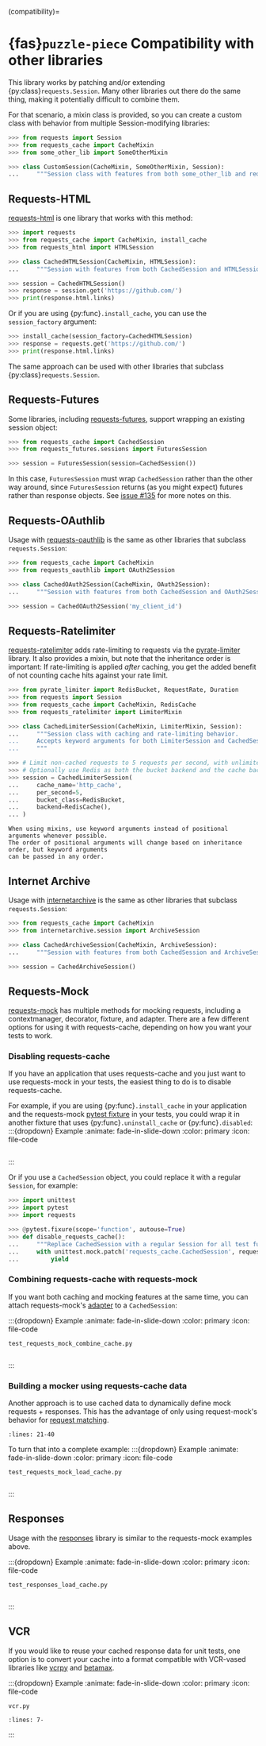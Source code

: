 (compatibility)=
# {fas}`puzzle-piece` Compatibility with other libraries
This library works by patching and/or extending {py:class}`requests.Session`. Many other libraries
out there do the same thing, making it potentially difficult to combine them.

For that scenario, a mixin class is provided, so you can create a custom class with behavior from
multiple Session-modifying libraries:
```python
>>> from requests import Session
>>> from requests_cache import CacheMixin
>>> from some_other_lib import SomeOtherMixin

>>> class CustomSession(CacheMixin, SomeOtherMixin, Session):
...     """Session class with features from both some_other_lib and requests-cache"""
```

## Requests-HTML
[requests-html](https://github.com/psf/requests-html) is one library that works with this method:
```python
>>> import requests
>>> from requests_cache import CacheMixin, install_cache
>>> from requests_html import HTMLSession

>>> class CachedHTMLSession(CacheMixin, HTMLSession):
...     """Session with features from both CachedSession and HTMLSession"""

>>> session = CachedHTMLSession()
>>> response = session.get('https://github.com/')
>>> print(response.html.links)
```


Or if you are using {py:func}`.install_cache`, you can use the `session_factory` argument:
```python
>>> install_cache(session_factory=CachedHTMLSession)
>>> response = requests.get('https://github.com/')
>>> print(response.html.links)
```

The same approach can be used with other libraries that subclass {py:class}`requests.Session`.

## Requests-Futures
Some libraries, including [requests-futures](https://github.com/ross/requests-futures),
support wrapping an existing session object:
```python
>>> from requests_cache import CachedSession
>>> from requests_futures.sessions import FuturesSession

>>> session = FuturesSession(session=CachedSession())
```

In this case, `FuturesSession` must wrap `CachedSession` rather than the other way around, since
`FuturesSession` returns (as you might expect) futures rather than response objects.
See [issue #135](https://github.com/requests-cache/requests-cache/issues/135) for more notes on this.

## Requests-OAuthlib
Usage with [requests-oauthlib](https://github.com/requests/requests-oauthlib) is the same as other
libraries that subclass `requests.Session`:
```python
>>> from requests_cache import CacheMixin
>>> from requests_oauthlib import OAuth2Session

>>> class CachedOAuth2Session(CacheMixin, OAuth2Session):
...     """Session with features from both CachedSession and OAuth2Session"""

>>> session = CachedOAuth2Session('my_client_id')
```

## Requests-Ratelimiter
[requests-ratelimiter](https://github.com/JWCook/requests-ratelimiter) adds rate-limiting to
requests via the [pyrate-limiter](https://github.com/vutran1710/PyrateLimiter) library. It also
provides a mixin, but note that the inheritance order is important: If rate-limiting is applied
_after_ caching, you get the added benefit of not counting cache hits against your rate limit.
```python
>>> from pyrate_limiter import RedisBucket, RequestRate, Duration
>>> from requests import Session
>>> from requests_cache import CacheMixin, RedisCache
>>> from requests_ratelimiter import LimiterMixin

>>> class CachedLimiterSession(CacheMixin, LimiterMixin, Session):
...     """Session class with caching and rate-limiting behavior.
...     Accepts keyword arguments for both LimiterSession and CachedSession.
...     """

>>> # Limit non-cached requests to 5 requests per second, with unlimited cached requests
>>> # Optionally use Redis as both the bucket backend and the cache backend
>>> session = CachedLimiterSession(
...     cache_name='http_cache',
...     per_second=5,
...     bucket_class=RedisBucket,
...     backend=RedisCache(),
... )
```

```{warning}
When using mixins, use keyword arguments instead of positional arguments whenever possible.
The order of positional arguments will change based on inheritance order, but keyword arguments
can be passed in any order.
```

## Internet Archive
Usage with [internetarchive](https://github.com/jjjake/internetarchive) is the same as other libraries
that subclass `requests.Session`:
```python
>>> from requests_cache import CacheMixin
>>> from internetarchive.session import ArchiveSession

>>> class CachedArchiveSession(CacheMixin, ArchiveSession):
...     """Session with features from both CachedSession and ArchiveSession"""

>>> session = CachedArchiveSession()
```

## Requests-Mock
[requests-mock](https://github.com/jamielennox/requests-mock) has multiple methods for mocking
requests, including a contextmanager, decorator, fixture, and adapter. There are a few different
options for using it with requests-cache, depending on how you want your tests to work.

### Disabling requests-cache
If you have an application that uses requests-cache and you just want to use requests-mock in
your tests, the easiest thing to do is to disable requests-cache.

For example, if you are using {py:func}`.install_cache` in your application and the
requests-mock [pytest fixture](https://requests-mock.readthedocs.io/en/latest/pytest.html) in your
tests, you could wrap it in another fixture that uses {py:func}`.uninstall_cache` or
{py:func}`.disabled`:
:::{dropdown} Example
:animate: fade-in-slide-down
:color: primary
:icon: file-code

```{literalinclude} ../../tests/compat/test_requests_mock_disable_cache.py
```
:::


Or if you use a `CachedSession` object, you could replace it with a regular `Session`, for example:
```python
>>> import unittest
>>> import pytest
>>> import requests

>>> @pytest.fixure(scope='function', autouse=True)
>>> def disable_requests_cache():
...     """Replace CachedSession with a regular Session for all test functions"""
...     with unittest.mock.patch('requests_cache.CachedSession', requests.Session):
...         yield
```

### Combining requests-cache with requests-mock
If you want both caching and mocking features at the same time, you can attach requests-mock's
[adapter](https://requests-mock.readthedocs.io/en/latest/adapter.html) to a `CachedSession`:

:::{dropdown} Example
:animate: fade-in-slide-down
:color: primary
:icon: file-code

`test_requests_mock_combine_cache.py`
```{literalinclude} ../../tests/compat/test_requests_mock_combine_cache.py
```
:::

### Building a mocker using requests-cache data
Another approach is to use cached data to dynamically define mock requests + responses.
This has the advantage of only using request-mock's behavior for
[request matching](https://requests-mock.readthedocs.io/en/latest/matching.html).

```{literalinclude} ../../tests/compat/test_requests_mock_load_cache.py
:lines: 21-40
```

To turn that into a complete example:
:::{dropdown} Example
:animate: fade-in-slide-down
:color: primary
:icon: file-code

`test_requests_mock_load_cache.py`
```{literalinclude} ../../tests/compat/test_requests_mock_load_cache.py
```
:::

## Responses
Usage with the [responses](https://github.com/getsentry/responses) library is similar to the
requests-mock examples above.

:::{dropdown} Example
:animate: fade-in-slide-down
:color: primary
:icon: file-code

`test_responses_load_cache.py`
```{literalinclude} ../../tests/compat/test_responses_load_cache.py
```
:::

## VCR
If you would like to reuse your cached response data for unit tests, one option is to convert your
cache into a format compatible with VCR-vased libraries like
[vcrpy](https://github.com/kevin1024/vcrpy) and [betamax](https://github.com/betamaxpy/betamax).

:::{dropdown} Example
:animate: fade-in-slide-down
:color: primary
:icon: file-code

`vcr.py`
```{literalinclude} ../../examples/vcr.py
:lines: 7-
```
:::
